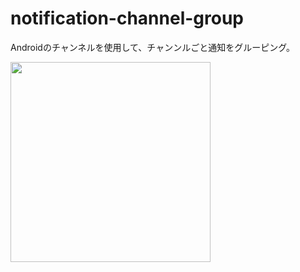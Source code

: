 # notification-channel-group
Androidのチャンネルを使用して、チャンンルごと通知をグルーピング。

<img src="https://user-images.githubusercontent.com/25976677/92494287-801da580-f230-11ea-8d76-c94f99d74960.gif" width="320px">
